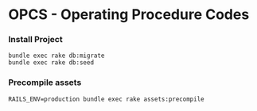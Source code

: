 OPCS - Operating Procedure Codes
========
### Install Project

    bundle exec rake db:migrate
    bundle exec rake db:seed

### Precompile assets
`RAILS_ENV=production bundle exec rake assets:precompile`
